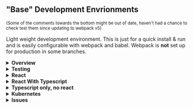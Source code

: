 ## "Base" Development Envrionments

<sub>(Some of the comments towards the bottom might be out of date, haven't had a chance to check test them since updating to webpack v5)</sub>

Light weight development environment. This is just for a quick install & run and is easily configurable with webpack and babel. Webpack is <strong>not</strong> set up for production in some branches.

<details>

<summary><strong>Overview</strong></summary>

run `npm i` then `npm start` and go to `localhost:3000`.<br />
Uses `webpack-dev-server` for auto reloads on save.<br/>
Aboslute paths are set to `src` in `webpack.config.js` for `main`, the other branches use `babel.config.js` to set absolute routes.

Sass is already setup.

`Branch: main` is only html, js, and scss.

All of the following copy and paste commands for cloning use `SSH`.

To change directory name while cloning, add new name after repo:

```sh
git clone git@github.com:justin0979/devconfig.git new_name
```

To change favicon, add new favicon to public and change path to that favicon in webpack configs' html plugin.

<hr />
</details>

<details>
<summary><b>Testing</b></summary>

Setup `jest` to not throw errors for importing .svg files, use mock files.

In the root directory, run:

```sh
mkdir __mocks__
```

Add mock files:

```sh
touch __mocks__/fileMock.js __mocks__/styleMock.js
```

Add to `fileMock.js`:

```javascript
module.exports = "test-file-stub";
```

Add to `styleMock.js`:

```javascript
module.exports = {};
```

Now create `jest.config.js` in root directory:

```sh
touch jest.config.js
```

Add/Update `jest.config.js`:

```javascript
module.exports = {
  roots: ["<rootDir>/src"],
  testMatch: [
    "**/__tests__/**/*.+(ts|tsx|js)",
    "**/?(*.)*(spec|test).*(ts|tsx|js)",
  ],
  transform: {
    "^.+\\.(ts|tsx)$": "ts-jest",
  },
  moduleNameMapper: {
    "\\.(css|less)$": "<rootDir>/__mocks__/styleMock.js",
    "\\.(gif|ttf|eot|svg)$": "<rootDir>/__mocks__/fileMock.js",
  },
};
```

</details>

<details>
<summary><b>React</b></summary>

For only the `react` branch,<br />
copy and paste:

```sh
git clone --branch react --single-branch --depth 1 https://github.com/justin0979/devconfig.git
```

run the following to clone and enter directory:

```sh
git clone --branch react --single-branch --depth 1 https://github.com/justin0979/devconfig.git \
  && cd devconfig \
  && npm i
```

to change directory name on install:

```ssh
git clone --branch react --single-branch --depth 1 https://github.com/justin0979/devconfig.git <new_name>
```

Alternatively, do the following for all branches:<br />
run the following to clone and enter directory:<br />

```sh
git clone --branch react https://github.com/justin0979/devconfig.git \
  && cd devconfig \
  && npm i
```

To access other branches, run `git checkout <branch name>`.<br />
e.g. `git checkout master`<br />
\*there is also a typescript with react in `Branch: react-ts`.

##### The following two commands use ssh instead of https.<br />

For cloning, entering directory and installing, run:<br />

```sh
git clone --branch react --single-branch --depth 1 git@github.com:justin0979/devconfig.git \
  && cd devconfig \
  && npm i
```

The same as above, but having all branches:<br />

```sh
git clone --branch react git@github.com:justin0979/devconfig.git \
  && cd devconfig \
  && npm i
```

##### The same as above but with starting VSC and running app.<br />

Only react branch:

```sh
git clone --branch react --single-branch --depth 1 git@github.com:justin0979/devconfig.git
```

Only react branch and entering and installing packages in devconfig dir:

```sh
git clone --branch react --single-branch --depth 1 git@github.com:justin0979/devconfig.git \
  && cd devconfig \
  && npm i \
  && npm start
```

All branches:

```sh
git clone --branch react git@github.com:justin0979/devconfig.git \
  && cd devconfig \
  && npm i \
  && npm start
```

<hr />
</details>

<details>
<summary><b>React With Typescript</b></summary>

Only react-ts branch:<br />

```sh
git clone --branch react-ts --single-branch --depth 1 git@github.com:justin0979/devconfig.git
```

Install only react-ts branch and enter the directory, install dependencies and start program:

```sh
git clone --branch react-ts --single-branch --depth 1 git@github.com:justin0979/devconfig.git \
  && cd devconfig \
  && npm i \
  && npm start
```

To install and change the dircetory name:

```ssh
git clone --branch react-ts --single-branch --depth 1 git@github.com:justin0979/devconfig.git <new_name>
```

All branches:

```sh
git clone --branch react-ts git@github.com:justin0979/devconfig.git \
  && cd devconfig \
  && npm i \
  && npm start
```

### Tests use only `jest`.

<details>
  <summary>Updating React w/ TypeScript Absolute Paths</summary>
  
For use of absolute paths like:

```javascript
import newFile from "&newdirname/newFile";
```

update the following:

<ul>
 <li>Update <code>babel.config.js</code>:
  
 ```sh
 module.exports = {
plugins: [
           "module-resolver", {
              root: ["./"],
               alias: {
                 "&newdirname": "./src/newdirname"
               }
             }
         ]
 }
 ```
 
 </li>
 <li>
 Update <code>tsconfig.json</code>:
 
   ```sh
{
     "compilerOptions": {
      "paths": {
        "&newdirname/*": ["./src/newdirname/*"]
     }
    }
}
   ```
   <ul>
    <li>
 If importing <code>index.ts</code> with:
      
      import { whatever } from "&newdirname";
      
      
 I had to add:
 
   ```sh
{
     "compilerOptions": {
      "paths": {
        "&newdirname": ["./src/newdirname"],  // <--- Add without '/*' at end of path
        "&newdirname/*": ["./src/newdirname/*"]
     }
    }
}
   ```
   </li>
   </ul>
   </li>
</ul>

The `tsconfig.json` comes from:
[TypeScript: Documentation Path mapping](https://www.typescriptlang.org/docs/handbook/module-resolution.html#path-mapping)

</details>

<hr />
</details>

<details>
<summary><b>Typescript only, no react</b></summary>

For only `typescript` already installed and ready for use:<br />
run the following to clone and enter directory:<br />

```sh
git clone --branch typescript --single-branch --depth 1 https://github.com/justin0979/devconfig.git
```

For all branches, follow steps from React section above.<br />
\*adjust the `tsconfig.json` file.

<hr />
</details>

<details>

<summary><strong>Kubernetes</strong></summary>

When using Kubernetes and needing to adjust where the project is running at, make the following change: <br />
From

```javascript
module.exports = {
  // ...
  devServer: {
    host: "0.0.0.0",
    port: 3000,
    hot: true,
    historyApiFallback: {
      index: "index.html"
    },
    overlay: true,
  },
  ...
}
```

to

```javascript
module.exports = {
  // ...
  devServer: {
    host: "0.0.0.0",
    port: 3000,
    hot: true,
    historyApiFallback: {
      index: "index.html"
   },
    overlay: true,
    public: "posts.com" // or whatever name will be (e.g., public: "ticketing.dev")
  },
  ...
```

<hr />
</details>

<details>

<summary><strong>Issues</strong></summary>

<details>

<summary>[SOLVED Issue] Unable to load wasm file to dist directory</summary>

Using `esbuild-wasm@0.8.27` in React program to transpile and bundle in browser, adding
`./node_modules/esbuild-wasm/esbuild.wasm` to `./public`
did not build with `esbuild.wasm` being added to `./dist`.<br />

##### SOLUTION for Unable to load wasm file to dist/

run

```ssh
npm i -D copy-webpack-plugin
```

In `webpack.common.config` add:

```javascript
const CopyWebpackPlugin = require("copy-webpack-plugin");

 module.exports = {
   ...,
   plugins: [
     new CopyWebpackPlugin({
      patterns: [
        {
          from: "public"
        }
      ]
     })
   ]
 };
```

</details>

<details>

<summary>[SOLVED for TS Issue] Unable to load `svg` files onto html img's</summary>

e.g.

```html
<img src="loader.svg" alt="stuff" />
```

~~I just opened the svg file and copied and pasted the `<svg>...</svg>` directly into the html file.~~<br />
`.svg` file added to `img` element with JS file by importing the `svg` file and `setAttribute("src", <svg filename>)`.

```javascript
import loader from "images/loader.svg";

const loaderDiv = document.getElementById("loader");
const imgSvg = document.createElement("img");
imgSvg.setAttribute("src", loader);
imgSvg.setAttribute("alt", "Loading");
loaderDiv.appendChild(imgSvg);
```

(May have overlooked a simple, direct, common sense way for adding directly to `index.html` though)

#### SOLUTION for Unable to load `svg` files onto html img's

Fixed above issue by adding `custom.d.ts` to root directory:

```javascript
// custom.d.ts

declare module "*.svg" {
  const ReactComponent: React.FunctionComponent<React.SVGAttributes<SVGElement>>;
  const content: string;
  export default content;
}
```

</details>

<details>

<summary>[SOLVED] Error `GET http://localhost:3000/favicon.ico [HTTP/1.1 404 Not Found 0ms]</summary>

Originally fixed `webpack.common.js` to be:

```javascript
module.exports = {
  // ...
  ,plugins: [
    new CopyWebpackPlugin({
      patterns: [
        {
          from: "public"
        }
      ]
    })
  ],
};
```

SOLUTION is to either leave it commented out, or specify the files needs to be copied:
e.g.,

```javascript
// uncomment below
const CopyWebpackPlugin = require("copy-webpack-plugin");

module.exports = {
  // ...
  , plugins: [
  {
    new CopyWebpackPlugin({
      patterns: [{
        from: "public/esbuild.wasm"
      }]
    })
  }
  ]
};
```

</details>

</details>
